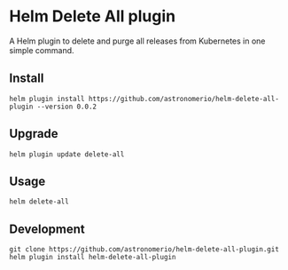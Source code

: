 # Helm Delete All plugin

A Helm plugin to delete and purge all releases from Kubernetes in one simple command.

## Install

	helm plugin install https://github.com/astronomerio/helm-delete-all-plugin --version 0.0.2

## Upgrade

	helm plugin update delete-all

## Usage

	helm delete-all

## Development

	git clone https://github.com/astronomerio/helm-delete-all-plugin.git
	helm plugin install helm-delete-all-plugin
